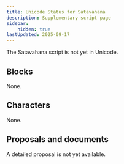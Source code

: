 ```yaml
---
title: Unicode Status for Satavahana
description: Supplementary script page
sidebar:
    hidden: true
lastUpdated: 2025-09-17
---
```


The Satavahana script is not yet in Unicode.

## Blocks

None.

## Characters

None.

## Proposals and documents

A detailed proposal is not yet available.

